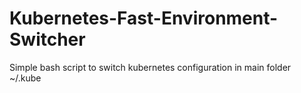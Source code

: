 # Kubernetes-Fast-Environment-Switcher
Simple bash script to switch kubernetes configuration in main folder ~/.kube
